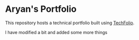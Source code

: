 # Aryan's Portfolio

This repository hosts a technical portfolio built using [TechFolio](http://techfolios.github.io). 

I have modified a bit and added some more things


